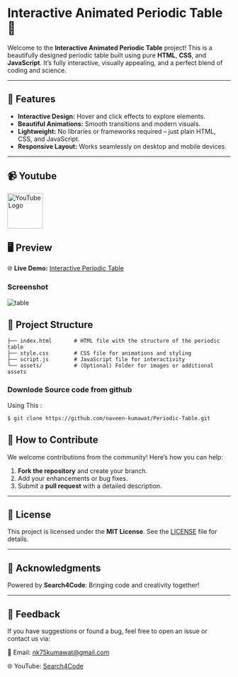 # Interactive Animated Periodic Table 🌟  

Welcome to the **Interactive Animated Periodic Table** project! This is a beautifully designed periodic table built using pure **HTML**, **CSS**, and **JavaScript**. It’s fully interactive, visually appealing, and a perfect blend of coding and science.  

---

## 🚀 Features  
- **Interactive Design:** Hover and click effects to explore elements.  
- **Beautiful Animations:** Smooth transitions and modern visuals.  
- **Lightweight:** No libraries or frameworks required – just plain HTML, CSS, and JavaScript.  
- **Responsive Layout:** Works seamlessly on desktop and mobile devices.  

---
## 📹 Youtube 
<a href="https://www.youtube.com/@search4code?sub_confirmation=1">
  <img src="https://static.vecteezy.com/system/resources/previews/018/930/572/non_2x/youtube-logo-youtube-icon-transparent-free-png.png" alt="YouTube Logo" width="80">
</a>

## 🖥️ Preview  

🌐 **Live Demo:** [Interactive Periodic Table](https://naveen-kumawat.github.io/Periodic-Table/)  

### Screenshot  
![table](https://github.com/user-attachments/assets/61f7fe98-a0be-4719-ae4e-a52e0d41efaf)




## 📂 Project Structure  
```plaintext
├── index.html       # HTML file with the structure of the periodic table  
├── style.css        # CSS file for animations and styling  
├── script.js        # JavaScript file for interactivity  
└── assets/          # (Optional) Folder for images or additional assets
```


### Downlode Source code from github
Using This : 

```
$ git clone https://github.com/naveen-kumawat/Periodic-Table.git
```

## 🎯 How to Contribute  

We welcome contributions from the community! Here’s how you can help:  

1. **Fork the repository** and create your branch.  
2. Add your enhancements or bug fixes.  
3. Submit a **pull request** with a detailed description.  

---

## 📜 License  

This project is licensed under the **MIT License**. See the [LICENSE](LICENSE) file for details.  

---

## 🌟 Acknowledgments  

Powered by **Search4Code**: Bringing code and creativity together!  

---

## 💬 Feedback  

If you have suggestions or found a bug, feel free to open an issue or contact us via:  

📧 Email: nk75kumawat@gmail.com 

🌐 YouTube: [Search4Code](https://www.youtube.com/@search4code?sub_confirmation=1)

